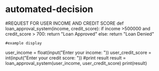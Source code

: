 # automated-decision
#REQUEST FOR USER INCOME AND CREDIT SCORE
def loan_approval_system(income, credit_score):
    if income >500000 and credit_score > 700:
        return "Loan Approved"
    else:
        return "Loan Denied" 
    
    #example display
user_income = float(input("Enter your income: "))
user_credit_score = int(input("Enter your credit score: "))
#print result
result = loan_approval_system(user_income, user_credit_score)
print(result) 
